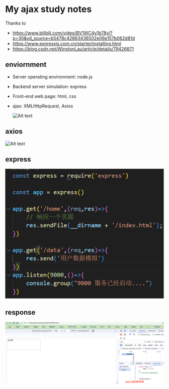 # My ajax study notes

Thanks to 
- https://www.bilibili.com/video/BV1WC4y1b78y/?p=30&vd_source=b5478c42863436502e06e157b062d81d
- https://www.expressjs.com.cn/starter/installing.html
- https://blog.csdn.net/WinstonLau/article/details/79426871
  
## enviornment
- Server operating environment: node.js
- Backend server simulation: express
- Front-end web page: html, css
- ajax: XMLHttpRequest, Axios
  
  ![Alt text](image.png)

## axios
![Alt text](image2.png)

## express
![Alt text](readme_img/image3.png)


## response
![Alt text](readme_img/image4.png)